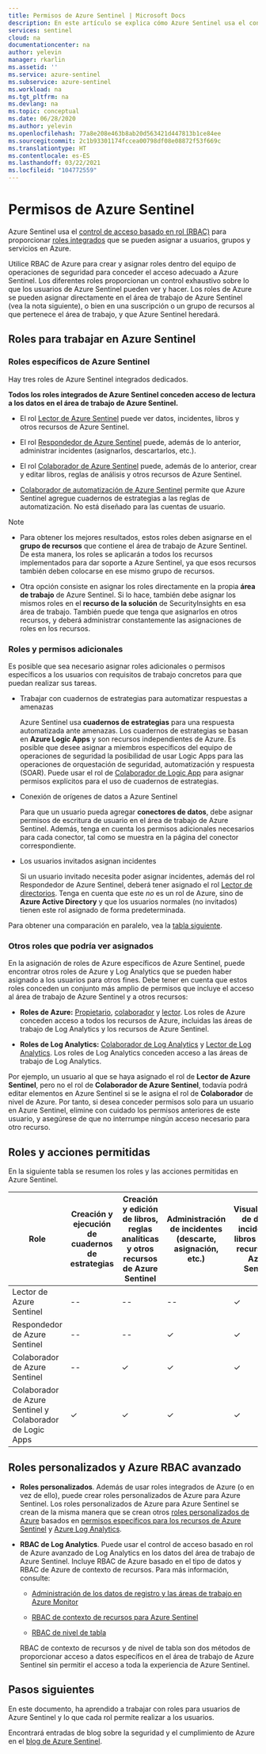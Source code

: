 ```yaml
---
title: Permisos de Azure Sentinel | Microsoft Docs
description: En este artículo se explica cómo Azure Sentinel usa el control de acceso basado en rol de Azure para asignar permisos a los usuarios e identifica las acciones permitidas para cada rol.
services: sentinel
cloud: na
documentationcenter: na
author: yelevin
manager: rkarlin
ms.assetid: ''
ms.service: azure-sentinel
ms.subservice: azure-sentinel
ms.workload: na
ms.tgt_pltfrm: na
ms.devlang: na
ms.topic: conceptual
ms.date: 06/28/2020
ms.author: yelevin
ms.openlocfilehash: 77a8e208e463b8ab20d563421d447813b1ce84ee
ms.sourcegitcommit: 2c1b93301174fccea00798df08e08872f53f669c
ms.translationtype: HT
ms.contentlocale: es-ES
ms.lasthandoff: 03/22/2021
ms.locfileid: "104772559"
---
```

# <a name="permissions-in-azure-sentinel"></a>Permisos de Azure Sentinel

Azure Sentinel usa el [control de acceso basado en rol (RBAC)](../role-based-access-control/role-assignments-portal.md) para proporcionar [roles integrados](../role-based-access-control/built-in-roles.md) que se pueden asignar a usuarios, grupos y servicios en Azure.

Utilice RBAC de Azure para crear y asignar roles dentro del equipo de operaciones de seguridad para conceder el acceso adecuado a Azure Sentinel. Los diferentes roles proporcionan un control exhaustivo sobre lo que los usuarios de Azure Sentinel pueden ver y hacer. Los roles de Azure se pueden asignar directamente en el área de trabajo de Azure Sentinel (vea la nota siguiente), o bien en una suscripción o un grupo de recursos al que pertenece el área de trabajo, y que Azure Sentinel heredará.

## <a name="roles-for-working-in-azure-sentinel"></a>Roles para trabajar en Azure Sentinel

### <a name="azure-sentinel-specific-roles"></a>Roles específicos de Azure Sentinel

Hay tres roles de Azure Sentinel integrados dedicados.

**Todos los roles integrados de Azure Sentinel conceden acceso de lectura a los datos en el área de trabajo de Azure Sentinel.**

- El rol [Lector de Azure Sentinel](../role-based-access-control/built-in-roles.md#azure-sentinel-reader) puede ver datos, incidentes, libros y otros recursos de Azure Sentinel.

- El rol [Respondedor de Azure Sentinel](../role-based-access-control/built-in-roles.md#azure-sentinel-responder) puede, además de lo anterior, administrar incidentes (asignarlos, descartarlos, etc.).

- El rol [Colaborador de Azure Sentinel](../role-based-access-control/built-in-roles.md#azure-sentinel-contributor) puede, además de lo anterior, crear y editar libros, reglas de análisis y otros recursos de Azure Sentinel.

- [Colaborador de automatización de Azure Sentinel](../role-based-access-control/built-in-roles.md#azure-sentinel-contributor) permite que Azure Sentinel agregue cuadernos de estrategias a las reglas de automatización. No está diseñado para las cuentas de usuario.

> [!NOTE]
>
> - Para obtener los mejores resultados, estos roles deben asignarse en el **grupo de recursos** que contiene el área de trabajo de Azure Sentinel. De esta manera, los roles se aplicarán a todos los recursos implementados para dar soporte a Azure Sentinel, ya que esos recursos también deben colocarse en ese mismo grupo de recursos.
>
> - Otra opción consiste en asignar los roles directamente en la propia **área de trabajo** de Azure Sentinel. Si lo hace, también debe asignar los mismos roles en el **recurso de la solución** de SecurityInsights en esa área de trabajo. También puede que tenga que asignarlos en otros recursos, y deberá administrar constantemente las asignaciones de roles en los recursos.

### <a name="additional-roles-and-permissions"></a>Roles y permisos adicionales

Es posible que sea necesario asignar roles adicionales o permisos específicos a los usuarios con requisitos de trabajo concretos para que puedan realizar sus tareas.

- Trabajar con cuadernos de estrategias para automatizar respuestas a amenazas

    Azure Sentinel usa **cuadernos de estrategias** para una respuesta automatizada ante amenazas. Los cuadernos de estrategias se basan en **Azure Logic Apps** y son recursos independientes de Azure. Es posible que desee asignar a miembros específicos del equipo de operaciones de seguridad la posibilidad de usar Logic Apps para las operaciones de orquestación de seguridad, automatización y respuesta (SOAR). Puede usar el rol de [Colaborador de Logic App](../role-based-access-control/built-in-roles.md#logic-app-contributor) para asignar permisos explícitos para el uso de cuadernos de estrategias.

- Conexión de orígenes de datos a Azure Sentinel

    Para que un usuario pueda agregar **conectores de datos**, debe asignar permisos de escritura de usuario en el área de trabajo de Azure Sentinel. Además, tenga en cuenta los permisos adicionales necesarios para cada conector, tal como se muestra en la página del conector correspondiente.

- Los usuarios invitados asignan incidentes

    Si un usuario invitado necesita poder asignar incidentes, además del rol Respondedor de Azure Sentinel, deberá tener asignado el rol [Lector de directorios](../active-directory/roles/permissions-reference.md#directory-readers). Tenga en cuenta que este *no* es un rol de Azure, sino de **Azure Active Directory** y que los usuarios normales (no invitados) tienen este rol asignado de forma predeterminada. 

Para obtener una comparación en paralelo, vea la [tabla siguiente](#roles-and-allowed-actions).

### <a name="other-roles-you-might-see-assigned"></a>Otros roles que podría ver asignados

En la asignación de roles de Azure específicos de Azure Sentinel, puede encontrar otros roles de Azure y Log Analytics que se pueden haber asignado a los usuarios para otros fines. Debe tener en cuenta que estos roles conceden un conjunto más amplio de permisos que incluye el acceso al área de trabajo de Azure Sentinel y a otros recursos:

- **Roles de Azure:** [Propietario](../role-based-access-control/built-in-roles.md#owner), [colaborador](../role-based-access-control/built-in-roles.md#contributor) y [lector](../role-based-access-control/built-in-roles.md#reader). Los roles de Azure conceden acceso a todos los recursos de Azure, incluidas las áreas de trabajo de Log Analytics y los recursos de Azure Sentinel.

- **Roles de Log Analytics:** [Colaborador de Log Analytics](../role-based-access-control/built-in-roles.md#log-analytics-contributor) y [Lector de Log Analytics](../role-based-access-control/built-in-roles.md#log-analytics-reader). Los roles de Log Analytics conceden acceso a las áreas de trabajo de Log Analytics. 

Por ejemplo, un usuario al que se haya asignado el rol de **Lector de Azure Sentinel**, pero no el rol de **Colaborador de Azure Sentinel**, todavía podrá editar elementos en Azure Sentinel si se le asigna el rol de **Colaborador** de nivel de Azure. Por tanto, si desea conceder permisos solo para un usuario en Azure Sentinel, elimine con cuidado los permisos anteriores de este usuario, y asegúrese de que no interrumpe ningún acceso necesario para otro recurso.

## <a name="roles-and-allowed-actions"></a>Roles y acciones permitidas

En la siguiente tabla se resumen los roles y las acciones permitidas en Azure Sentinel. 

| Role | Creación y ejecución de cuadernos de estrategias| Creación y edición de libros, reglas analíticas y otros recursos de Azure Sentinel | Administración de incidentes (descarte, asignación, etc.) | Visualización de datos, incidentes, libros y otros recursos de Azure Sentinel |
|---|---|---|---|---|
| Lector de Azure Sentinel | -- | -- | -- | &#10003; |
| Respondedor de Azure Sentinel | -- | -- | &#10003; | &#10003; |
| Colaborador de Azure Sentinel | -- | &#10003; | &#10003; | &#10003; |
| Colaborador de Azure Sentinel y Colaborador de Logic Apps | &#10003; | &#10003; | &#10003; | &#10003; |

## <a name="custom-roles-and-advanced-azure-rbac"></a>Roles personalizados y Azure RBAC avanzado

- **Roles personalizados**. Además de usar roles integrados de Azure (o en vez de ello), puede crear roles personalizados de Azure para Azure Sentinel. Los roles personalizados de Azure para Azure Sentinel se crean de la misma manera que se crean otros [roles personalizados de Azure](../role-based-access-control/custom-roles-rest.md#create-a-custom-role) basados en [permisos específicos para los recursos de Azure Sentinel](../role-based-access-control/resource-provider-operations.md#microsoftsecurityinsights) y [Azure Log Analytics](../role-based-access-control/resource-provider-operations.md#microsoftoperationalinsights).

- **RBAC de Log Analytics**. Puede usar el control de acceso basado en rol de Azure avanzado de Log Analytics en los datos del área de trabajo de Azure Sentinel. Incluye RBAC de Azure basado en el tipo de datos y RBAC de Azure de contexto de recursos. Para más información, consulte:

    - [Administración de los datos de registro y las áreas de trabajo en Azure Monitor](../azure-monitor/logs/manage-access.md#manage-access-using-workspace-permissions)

    - [RBAC de contexto de recursos para Azure Sentinel](resource-context-rbac.md)
    - [RBAC de nivel de tabla](https://techcommunity.microsoft.com/t5/azure-sentinel/table-level-rbac-in-azure-sentinel/ba-p/965043)

    RBAC de contexto de recursos y de nivel de tabla son dos métodos de proporcionar acceso a datos específicos en el área de trabajo de Azure Sentinel sin permitir el acceso a toda la experiencia de Azure Sentinel.

## <a name="next-steps"></a>Pasos siguientes

En este documento, ha aprendido a trabajar con roles para usuarios de Azure Sentinel y lo que cada rol permite realizar a los usuarios.

Encontrará entradas de blog sobre la seguridad y el cumplimiento de Azure en el [blog de Azure Sentinel](https://aka.ms/azuresentinelblog).
